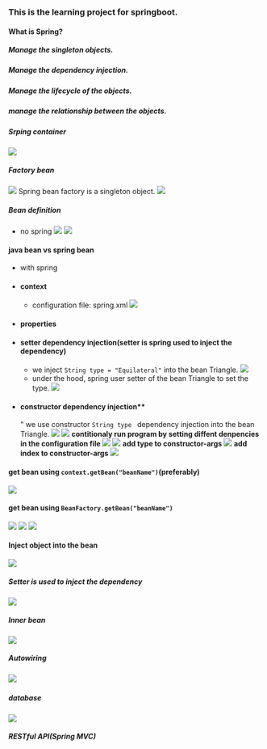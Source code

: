 ### This is the learning project for springboot.

#### What is Spring?

##### Manage the singleton objects.

##### Manage the dependency injection.

##### Manage the lifecycle of the objects.

##### manage the relationship between the objects.

##### Srping container
![](/images/Screen%20Shot%202022-05-10%20at%206.38.40%20PM.png)

##### Factory bean
![](./images/Screen%20Shot%202022-05-10%20at%206.41.52%20PM.png)
Spring bean factory is a singleton object.
![](/images/Screen%20Shot%202022-05-10%20at%206.42.45%20PM.png)

##### Bean definition
* no spring 
![](/images/Screen%20Shot%202022-05-10%20at%206.48.46%20PM.png)
![](/images/Screen%20Shot%202022-05-10%20at%206.49.03%20PM.png)

#### java bean vs spring bean

* with spring
* #### context
  *  configuration file: spring.xml
![](/images/Screen%20Shot%202022-05-10%20at%207.29.11%20PM.png)
* #### properties
* #### setter dependency injection(setter is spring used to inject the dependency)
  * we inject `String type = "Equilateral"` into the bean Triangle.
  ![](images/Screen%20Shot%202022-05-11%20at%205.15.45%20AM.png)
  * under the hood, spring user setter of the bean Triangle to set the type.
  ![](images/Screen%20Shot%202022-05-11%20at%205.25.25%20AM.png)
* #### constructor dependency injection**
  " we use constructor `String type ` dependency injection into the bean Triangle.
  ![](images/Screen%20Shot%202022-05-11%20at%205.33.44%20AM.png)
  ![](images/Screen%20Shot%202022-05-11%20at%205.33.31%20AM.png)
  **contitionaly run program by setting diffent denpencies in the configuration file**
  ![](/images/Screen%20Shot%202022-05-11%20at%205.46.14%20AM.png)
  ![](images/Screen%20Shot%202022-05-11%20at%205.46.31%20AM.png)
  **add type to constructor-args**
  ![](images/Screen%20Shot%202022-05-11%20at%205.56.35%20AM.png)
  **add index to constructor-args**
  ![](images/Screen%20Shot%202022-05-11%20at%206.03.04%20AM.png)


#### get bean using `context.getBean("beanName")`(preferably)
![](/images/Screen%20Shot%202022-05-10%20at%207.31.16%20PM.png)
#### get bean using `BeanFactory.getBean("beanName")`
![](images/Screen%20Shot%202022-05-11%20at%204.13.09%20AM.png)
![](images/Screen%20Shot%202022-05-10%20at%207.29.11%20PM.png)
![](images/Screen%20Shot%202022-05-10%20at%207.31.16%20PM.png)

#### Inject object into the bean
![](/images/Screen%20Shot%202022-05-11%20at%208.37.29%20AM.png)
##### Setter is used to inject the dependency
![](/images/Screen%20Shot%202022-05-11%20at%208.43.57%20AM.png)

##### Inner bean
![](images/Screen%20Shot%202022-05-11%20at%206.04.58%20PM.png)

##### Autowiring
![](/images/Screen%20Shot%202022-05-11%20at%206.52.12%20PM.png)
![]()
![]()
![]()
![]()


















##### database
![](images/Screen%20Shot%202022-05-10%20at%203.28.04%20PM.png)



##### RESTful API(Spring MVC)
##### 











